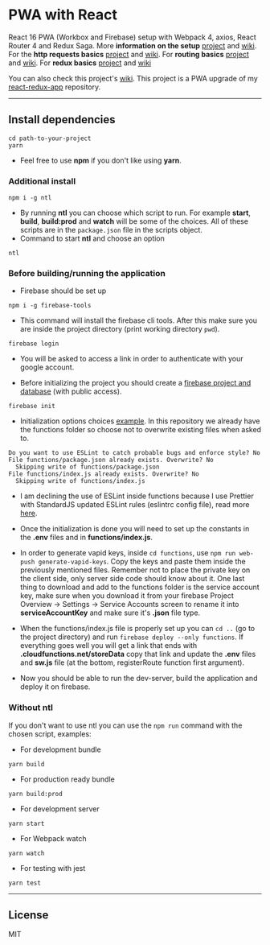 # PWA with React

React 16 PWA (Workbox and Firebase) setup with Webpack 4, axios, React Router 4 and Redux Saga. More **information on the setup** [project](https://github.com/martin-corevski/react-basics) and [wiki](https://github.com/martin-corevski/react-basics/wiki/DIY-repository-setup). For the **http requests basics** [project](https://github.com/martin-corevski/react-basics-http) and [wiki](https://github.com/martin-corevski/react-basics-http/wiki/DIY-repository-setup). For **routing basics** [project](https://github.com/martin-corevski/react-basics-routing) and [wiki](https://github.com/martin-corevski/react-basics-routing/wiki/DIY-repository-setup). For **redux basics** [project](https://github.com/martin-corevski/react-basics-redux) and [wiki](https://github.com/martin-corevski/react-basics-redux/wiki/DIY-repository-setup)

You can also check this project's [wiki](https://github.com/martin-corevski/react-pwa/wiki/DIY-repository-setup).
This project is a PWA upgrade of my [react-redux-app](https://github.com/martin-corevski/react-redux-app) repository.

---
## Install dependencies

```
cd path-to-your-project
yarn
```

- Feel free to use **npm** if you don't like using **yarn**.

### Additional install

```
npm i -g ntl
```

- By running **ntl** you can choose which script to run. For example **start**, **build**, **build:prod** and **watch** will be some of the choices. All of these scripts are in the `package.json` file in the scripts object.
- Command to start **ntl** and choose an option
```
ntl
```
### Before building/running the application

- Firebase should be set up

```
npm i -g firebase-tools
```
- This command will install the firebase cli tools. After this make sure you are inside the project directory (print working directory `pwd`).

```
firebase login
```
- You will be asked to access a link in order to authenticate with your google account.

- Before initializing the project you should create a [firebase project and database](https://firebase.google.com/docs/?authuser=0) (with public access).
```
firebase init
```
- Initialization options choices [example](http://prntscr.com/jnbli0). In this repository we already have the functions folder so choose not to overwrite existing files when asked to.
```
Do you want to use ESLint to catch probable bugs and enforce style? No
File functions/package.json already exists. Overwrite? No
  Skipping write of functions/package.json
File functions/index.js already exists. Overwrite? No
  Skipping write of functions/index.js
```
- I am declining the use of ESLint inside functions because I use Prettier with StandardJS updated ESLint rules (eslintrc config file), read more [here](https://medium.com/@SupamenDoe/why-not-have-them-all-together-standard-js-with-prettier-and-eslint-fix-9a4d96ca0030).

- Once the initialization is done you will need to set up the constants in the **.env** files and in **functions/index.js**.
- In order to generate vapid keys, inside `cd functions`, use `npm run web-push generate-vapid-keys`. Copy the keys and paste them inside the previously mentioned files. Remember not to place the private key on the client side, only server side code should know about it. One last thing to download and add to the functions folder is the service account key, make sure when you download it from your firebase Project Overview -> Settings -> Service Accounts screen to rename it into **serviceAccountKey** and make sure it's **.json** file type.
- When the functions/index.js file is properly set up you can `cd ..` (go to the project directory) and run `firebase deploy --only functions`. If everything goes well you will get a link that ends with **.cloudfunctions.net/storeData** copy that link and update the **.env** files and **sw.js** file (at the bottom, registerRoute function first argument).

- Now you should be able to run the dev-server, build the application and deploy it on firebase.

### Without ntl

If you don't want to use ntl you can use the `npm run` command with the chosen script, examples:
- For development bundle
```
yarn build
```
- For production ready bundle
```
yarn build:prod
```
- For development server
```
yarn start
```
- For Webpack watch
```
yarn watch
```
- For testing with jest
```
yarn test
```
---
License
---

MIT

[//]: # (These are reference links used in the body of this note and get stripped out when the markdown processor does its job. There is no need to format nicely because it shouldn't be seen. Thanks SO - http://stackoverflow.com/questions/4823468/store-comments-in-markdown-syntax)
